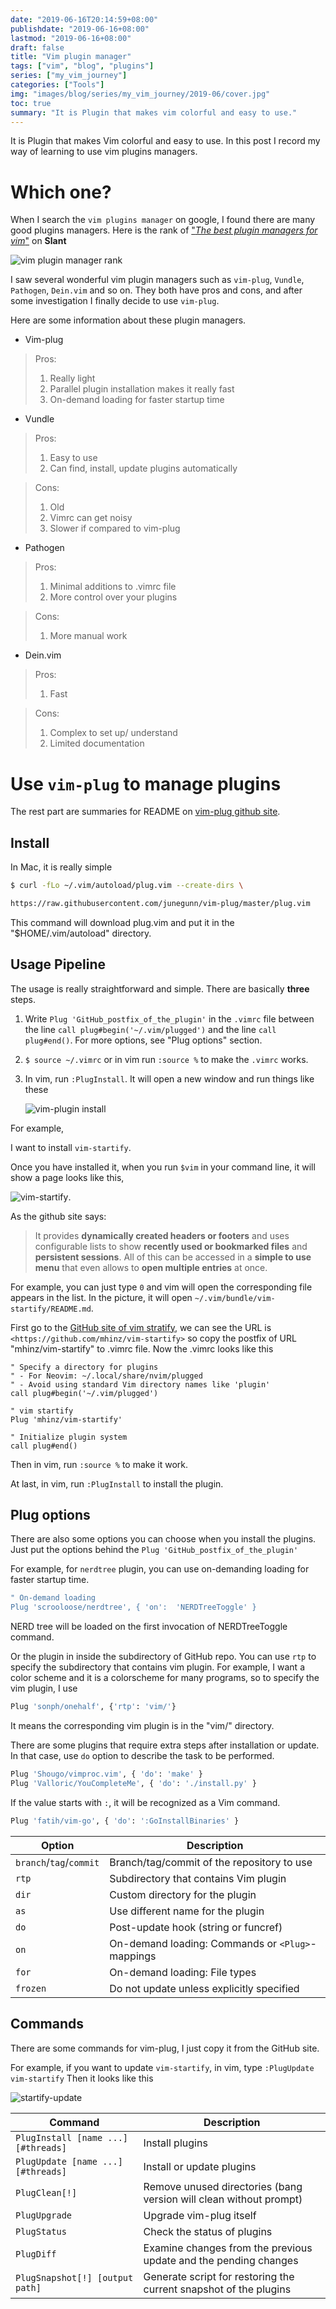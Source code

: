 ```yaml
---
date: "2019-06-16T20:14:59+08:00"
publishdate: "2019-06-16+08:00"
lastmod: "2019-06-16+08:00"
draft: false
title: "Vim plugin manager"
tags: ["vim", "blog", "plugins"]
series: ["my_vim_journey"]
categories: ["Tools"]
img: "images/blog/series/my_vim_journey/2019-06/cover.jpg"
toc: true
summary: "It is Plugin that makes vim colorful and easy to use."
---
```




It is Plugin that makes Vim colorful and easy to use. In this post I record my way of learning to use vim plugins managers.



# Which one?

When I search the `vim plugins manager` on google, I found there are many good plugins managers. Here is the rank of ["*The best plugin managers for vim*"](<https://www.slant.co/topics/1224/~best-plugin-managers-for-vim>) on **Slant**

![vim plugin manager rank](/images/blog/series/my_vim_journey/2019-06/vimpluginmanagerRank.png)

I saw several wonderful vim plugin managers such as `vim-plug`, `Vundle`, `Pathogen`, `Dein.vim` and so on. They both have pros and cons, and after some investigation I finally decide to use `vim-plug`. 

Here are some information about these plugin managers.

* Vim-plug

> Pros: 
>
>  	1. Really light
>  	2. Parallel plugin installation makes it really fast
>  	3. On-demand loading for faster startup time



* Vundle

> Pros:
>
> 1. Easy to use
> 2. Can find, install, update plugins automatically

> Cons:
>
> 1. Old
> 2. Vimrc can get noisy
> 3. Slower if compared to vim-plug



* Pathogen

> Pros:
>
> 1. Minimal additions to .vimrc file
> 2. More control over your plugins

> Cons:
>
> 1. More manual work



* Dein.vim

> Pros:
>
> 1. Fast

>Cons:
>
>1. Complex to set up/ understand
>2. Limited documentation



# Use `vim-plug` to manage plugins

The rest part are summaries for README on [vim-plug github site](<https://github.com/junegunn/vim-plug>).



## Install

In Mac, it is really simple

```sh
$ curl -fLo ~/.vim/autoload/plug.vim --create-dirs \ 

https://raw.githubusercontent.com/junegunn/vim-plug/master/plug.vim
```



This command will download plug.vim and put it in the "$HOME/.vim/autoload" directory.





## Usage Pipeline

The usage is really straightforward and simple. There are basically **three** steps.

1. Write `Plug 'GitHub_postfix_of_the_plugin'` in the `.vimrc` file between the line `call plug#begin('~/.vim/plugged')` and the line `call plug#end()`. For more options, see "Plug options" section.

2. `$ source ~/.vimrc` or in vim run `:source %` to make the `.vimrc` works.

3. In vim, run `:PlugInstall`. It will open a new window and run things like these

   ![vim-plugin install](/images/blog/series/my_vim_journey/2019-06/vim-plug.gif)

   



For example, 

I want to install `vim-startify`.

Once you have installed it, when you run `$vim` in your command line, it will show a page looks like this, 

![vim-startify](/images/blog/series/my_vim_journey/2019-06/startify-menu.png). 

As the github site says:

> It provides **dynamically created headers or footers** and uses configurable lists to show **recently used or bookmarked files** and **persistent sessions**. All of this can be accessed in a **simple to use menu** that even allows to **open multiple entries** at once.

For example, you can just type `0` and vim will open the corresponding file appears in the list. In the picture, it will open `~/.vim/bundle/vim-startify/README.md`.

First go to the [GitHub site of vim stratify](<https://github.com/mhinz/vim-startify>), we can see the URL is `<https://github.com/mhinz/vim-startify>` so copy the postfix of URL "mhinz/vim-startify" to .vimrc file. Now the .vimrc looks like this 

```
" Specify a directory for plugins
" - For Neovim: ~/.local/share/nvim/plugged
" - Avoid using standard Vim directory names like 'plugin'
call plug#begin('~/.vim/plugged')

" vim startify
Plug 'mhinz/vim-startify'

" Initialize plugin system
call plug#end()
```

Then in vim, run `:source %` to make it work.

At last, in vim, run `:PlugInstall` to install the plugin.



## Plug options

There are also some options you can choose when you install the plugins. Just put the options behind the `Plug 'GitHub_postfix_of_the_plugin'` 

For example, for `nerdtree` plugin, you can use on-demanding loading for faster startup time.

```sh
" On-demand loading
Plug 'scrooloose/nerdtree', { 'on':  'NERDTreeToggle' }
```

NERD tree will be loaded on the first invocation of NERDTreeToggle command.

Or the plugin in inside the subdirectory of GitHub repo. You can use `rtp` to specify the subdirectory that contains vim plugin. For example, I want a color scheme and it is a colorscheme for many programs, so to specify the vim plugin, I use

```sh
Plug 'sonph/onehalf', {'rtp': 'vim/'}
```

It means the corresponding vim plugin is in the "vim/" directory.

There are some plugins that require extra steps after installation or update. In that case, use `do` option to describe the task to be performed.

```sh
Plug 'Shougo/vimproc.vim', { 'do': 'make' }
Plug 'Valloric/YouCompleteMe', { 'do': './install.py' }
```

If the value starts with `:`, it will be recognized as a Vim command.

```sh
Plug 'fatih/vim-go', { 'do': ':GoInstallBinaries' }
```



| Option                  | Description                                      |
| ----------------------- | ------------------------------------------------ |
| `branch`/`tag`/`commit` | Branch/tag/commit of the repository to use       |
| `rtp`                   | Subdirectory that contains Vim plugin            |
| `dir`                   | Custom directory for the plugin                  |
| `as`                    | Use different name for the plugin                |
| `do`                    | Post-update hook (string or funcref)             |
| `on`                    | On-demand loading: Commands or `<Plug>`-mappings |
| `for`                   | On-demand loading: File types                    |
| `frozen`                | Do not update unless explicitly specified        |



## Commands

There are some commands for vim-plug, I just copy it from the GitHub site. 

For example, if you want to update `vim-startify`, in vim, type `:PlugUpdate vim-startify`  Then it looks like this

![startify-update](/images/blog/series/my_vim_journey/2019-06/startify-update.png)



| Command                             | Description                                                  |
| ----------------------------------- | ------------------------------------------------------------ |
| `PlugInstall [name ...] [#threads]` | Install plugins                                              |
| `PlugUpdate [name ...] [#threads]`  | Install or update plugins                                    |
| `PlugClean[!]`                      | Remove unused directories (bang version will clean without prompt) |
| `PlugUpgrade`                       | Upgrade vim-plug itself                                      |
| `PlugStatus`                        | Check the status of plugins                                  |
| `PlugDiff`                          | Examine changes from the previous update and the pending changes |
| `PlugSnapshot[!] [output path]`     | Generate script for restoring the current snapshot of the plugins |